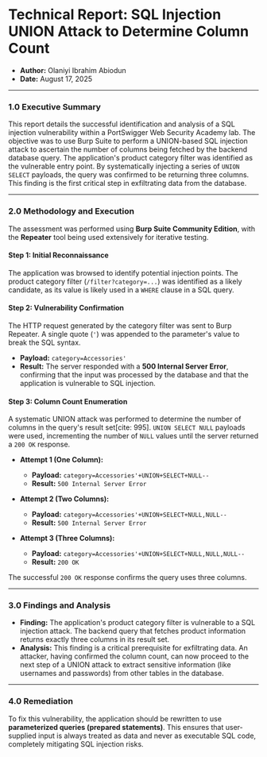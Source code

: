 # Technical Report: SQL Injection UNION Attack to Determine Column Count

* **Author:** Olaniyi Ibrahim Abiodun 
* **Date:** August 17, 2025 

***

### 1.0 Executive Summary

This report details the successful identification and analysis of a SQL injection vulnerability within a PortSwigger Web Security Academy lab. The objective was to use Burp Suite to perform a UNION-based SQL injection attack to ascertain the number of columns being fetched by the backend database query. The application's product category filter was identified as the vulnerable entry point. By systematically injecting a series of `UNION SELECT` payloads, the query was confirmed to be returning three columns. This finding is the first critical step in exfiltrating data from the database.

***

### 2.0 Methodology and Execution

The assessment was performed using **Burp Suite Community Edition**, with the **Repeater** tool being used extensively for iterative testing.

#### **Step 1: Initial Reconnaissance**
The application was browsed to identify potential injection points. The product category filter (`/filter?category=...`) was identified as a likely candidate, as its value is likely used in a `WHERE` clause in a SQL query.

#### **Step 2: Vulnerability Confirmation**
The HTTP request generated by the category filter was sent to Burp Repeater. A single quote (`'`) was appended to the parameter's value to break the SQL syntax.

* **Payload:** `category=Accessories'` 
* **Result:** The server responded with a **500 Internal Server Error**, confirming that the input was processed by the database and that the application is vulnerable to SQL injection.


#### **Step 3: Column Count Enumeration**
A systematic UNION attack was performed to determine the number of columns in the query's result set[cite: 995]. `UNION SELECT NULL` payloads were used, incrementing the number of `NULL` values until the server returned a `200 OK` response.

* **Attempt 1 (One Column):**
    * **Payload:** `category=Accessories'+UNION+SELECT+NULL--` 
    * **Result:** `500 Internal Server Error` 

* **Attempt 2 (Two Columns):**
    * **Payload:** `category=Accessories'+UNION+SELECT+NULL,NULL--` 
    * **Result:** `500 Internal Server Error` 

* **Attempt 3 (Three Columns):**
    * **Payload:** `category=Accessories'+UNION+SELECT+NULL,NULL,NULL--` 
    * **Result:** `200 OK` 

The successful `200 OK` response confirms the query uses three columns.


***

### 3.0 Findings and Analysis

* **Finding:** The application's product category filter is vulnerable to a SQL injection attack. The backend query that fetches product information returns exactly three columns in its result set.
* **Analysis:** This finding is a critical prerequisite for exfiltrating data. An attacker, having confirmed the column count, can now proceed to the next step of a UNION attack to extract sensitive information (like usernames and passwords) from other tables in the database.

***

### 4.0 Remediation


To fix this vulnerability, the application should be rewritten to use **parameterized queries (prepared statements)**. This ensures that user-supplied input is always treated as data and never as executable SQL code, completely mitigating SQL injection risks.
